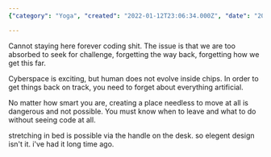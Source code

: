 ```yaml
---
{"category": "Yoga", "created": "2022-01-12T23:06:34.000Z", "date": "2022-01-12 23:06:34", "description": "This article emphasizes the significance of disconnecting from technology and nurturing personal development through yoga, Tai Chi, and fostering a healthy equilibrium between digital and physical engagements.", "modified": "2022-08-18T16:35:57.912Z", "tags": ["health", "lifestyle", "rest"], "title": "Yoga & TaiChi"}

---
```


Cannot staying here forever coding shit. The issue is that we are too absorbed to seek for challenge, forgetting the way back, forgetting how we get this far.

Cyberspace is exciting, but human does not evolve inside chips. In order to get things back on track, you need to forget about everything artificial.

No matter how smart you are, creating a place  needless to  move at all is dangerous and not possible. You must know when to leave and what to do without seeing code at all.

stretching in bed is possible via the handle on the desk. so elegent design isn't it. i've had it long time ago.
